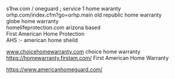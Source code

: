 




s1hw.com / oneguard	 ; service 1 home waranty    
orhp.com/index.cfm?go=orhp.main	  old republic home  warranty     
globe  home warranty	 
homelifeprotection.com	 arizona based   
First American Home Protection	 
AHS :- american home sheild	   
	
www.choicehomewarranty.com     choice home warranty    
https://homewarranty.firstam.com/    First American Home Warranty   

https://www.americanhomeguard.com/   

